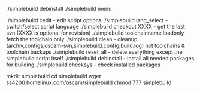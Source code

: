 
./simplebuild debinstall
./simplebuild menu

./simplebuild cedit - edit script options
./simplebuild lang_select - switch/select script language 
./simplebuild checkout XXXX - get the last svn (XXXX is optional for revision)
./simplebuild toolchainname loadonly - fetch the toolchain only
./simplebuild clean - cleanup (archiv,configs,oscam-svn,simplebuild.config,build.log) not toolchains & toolchain backups
./simplebuild reset_all - delete everything except the simplebuild script itself
./simplebuild debinstall - install all needed packages for building 
./simplebuild checksys - check installed packages

mkdir simplebuild
cd simplebuild
wget ss4200.homelinux.com/oscam/simplebuild
chmod 777 simplebuild